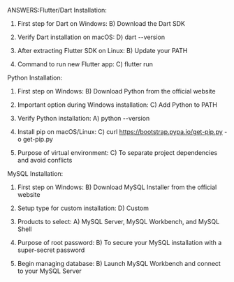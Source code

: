  
ANSWERS:Flutter/Dart Installation:

1.	First step for Dart on Windows: B) Download the Dart SDK

2.	Verify Dart installation on macOS: D) dart --version

3.	After extracting Flutter SDK on Linux: B) Update your PATH

4.	Command to run new Flutter app: C) flutter run

Python Installation:

1.	First step on Windows: B) Download Python from the official website

2.	Important option during Windows installation: C) Add Python to PATH

3.	Verify Python installation: A) python --version

4.	Install pip on macOS/Linux: C) curl https://bootstrap.pypa.io/get-pip.py -o get-pip.py


5.	Purpose of virtual environment: C) To separate project dependencies and avoid conflicts


MySQL Installation:

1.	First step on Windows: B) Download MySQL Installer from the official website

2.	Setup type for custom installation: D) Custom


3.	Products to select: A) MySQL Server, MySQL Workbench, and MySQL Shell

4.	Purpose of root password: B) To secure your MySQL installation with a super-secret password

5.	Begin managing database: B) Launch MySQL Workbench and connect to your MySQL Server



